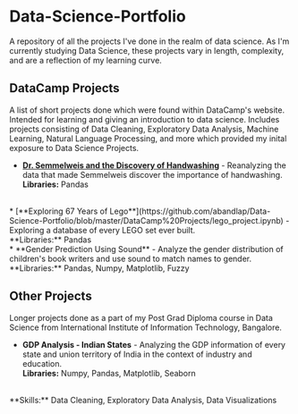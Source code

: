 # Data-Science-Portfolio
A repository of all the projects I've done in the realm of data science.
As I'm currently studying Data Science, these projects vary in length, complexity, and are a reflection of my learning curve.

## DataCamp Projects
A list of short projects done which were found within DataCamp's website. Intended for learning and giving an introduction to data science. Includes projects consisting of Data Cleaning, Exploratory Data Analysis, Machine Learning, Natural Language Processing, and more which provided my inital exposure to Data Science Projects.

* [**Dr. Semmelweis and the Discovery of Handwashing**](https://github.com/abandlap/Data-Science-Portfolio/blob/master/DataCamp%20Projects/handwashing_project.ipynb) - Reanalyzing the data that made Semmelweis discover the importance of handwashing.<br>
**Libraries:** Pandas
<br>
* [**Exploring 67 Years of Lego**](https://github.com/abandlap/Data-Science-Portfolio/blob/master/DataCamp%20Projects/lego_project.ipynb) - Exploring a database of every LEGO set ever built.<br>
**Libraries:** Pandas
<br>
* **Gender Prediction Using Sound** - Analyze the gender distribution of children's book writers and use sound to match names to gender.<br>
**Libraries:** Pandas, Numpy, Matplotlib, Fuzzy
<br>

## Other Projects
Longer projects done as a part of my Post Grad Diploma course in Data Science from International Institute of Information Technology, Bangalore.

* **GDP Analysis - Indian States** - Analyzing the GDP information of every state and union territory of India in the context of industry and education.<br>
**Libraries:** Numpy, Pandas, Matplotlib, Seaborn
<br>
**Skills:** Data Cleaning, Exploratory Data Analysis, Data Visualizations

